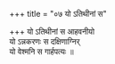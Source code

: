 +++
title = "०७ यो ऽतिथीनां स"

+++
यो ऽतिथीनां स आहवनीयो  
यो ऽन्नकरणः स दक्षिणाग्निर्  
यो वेश्मनि स गार्हपत्यः ॥